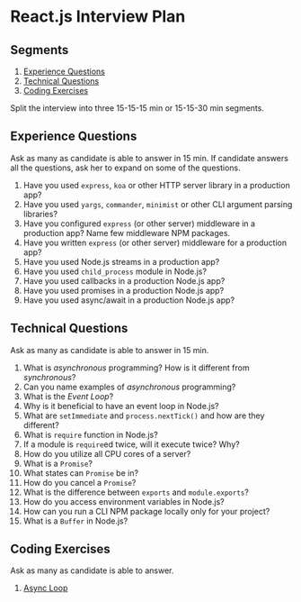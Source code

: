 # React.js Interview Plan

## Segments

1. [Experience Questions](#experience-questions)
1. [Technical Questions](#technical-questions)
1. [Coding Exercises](#coding-exercises)

Split the interview into three 15-15-15 min or 15-15-30 min segments.


## Experience Questions

Ask as many as candidate is able to answer in 15 min. If candidate answers all
the questions, ask her to expand on some of the questions.

1. Have you used `express`, `koa` or other HTTP server library in a production app?
1. Have you used `yargs`, `commander`, `minimist` or other CLI argument parsing libraries?
1. Have you configured `express` (or other server) middleware in a production app?
  Name few middleware NPM packages.
1. Have you written `express` (or other server) middleware for a production app?
1. Have you used Node.js streams in a production app?
1. Have you used `child_process` module in Node.js?
1. Have you used callbacks in a production Node.js app?
1. Have you used promises in a production Node.js app?
1. Have you used async/await in a production Node.js app?


## Technical Questions

Ask as many as candidate is able to answer in 15 min.

1. What is *asynchronous* programming? How is it different from *synchronous*?
1. Can you name examples of *asynchronous* programming?
1. What is the *Event Loop*?
1. Why is it beneficial to have an event loop in Node.js?
1. What are `setImmediate` and `process.nextTick()` and how are they different?
1. What is `require` function in Node.js?
1. If a module is `require`ed twice, will it execute twice? Why?
1. How do you utilize all CPU cores of a server?
1. What is a `Promise`?
1. What states can `Promise` be in?
1. How do you cancel a `Promise`?
1. What is the difference between `exports` and `module.exports`?
1. How do you access environment variables in Node.js?
1. How can you run a CLI NPM package locally only for your project?
1. What is a `Buffer` in Node.js?


## Coding Exercises

Ask as many as candidate is able to answer.

1. [Async Loop](../JavaScript/Exercise-Async-Loop.md)
